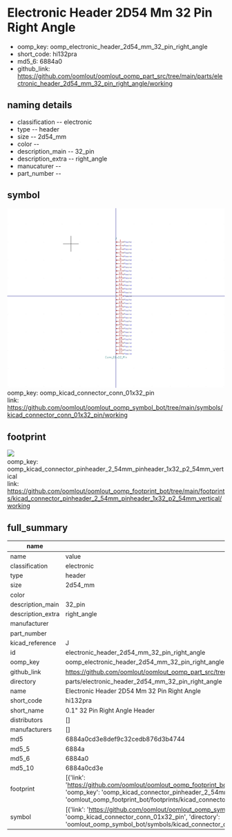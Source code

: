# Electronic Header 2D54 Mm 32 Pin Right Angle

  
* oomp_key: oomp_electronic_header_2d54_mm_32_pin_right_angle 
* short_code: hi132pra
* md5_6: 6884a0  
* github_link: https://github.com/oomlout/oomlout_oomp_part_src/tree/main/parts/electronic_header_2d54_mm_32_pin_right_angle/working  
## naming details
* classification -- electronic
* type -- header
* size -- 2d54_mm
* color -- 
* description_main -- 32_pin
* description_extra -- right_angle
* manucaturer -- 
* part_number -- 



## symbol

![](symbol/0/working/working_600.png)  
oomp_key: oomp_kicad_connector_conn_01x32_pin  
link: https://github.com/oomlout/oomlout_oomp_symbol_bot/tree/main/symbols/kicad_connector_conn_01x32_pin/working  

## footprint

![](footprint/0/working/working_600.png)  
oomp_key: oomp_kicad_connector_pinheader_2_54mm_pinheader_1x32_p2_54mm_vertical  
link: https://github.com/oomlout/oomlout_oomp_footprint_bot/tree/main/footprints/kicad_connector_pinheader_2_54mm_pinheader_1x32_p2_54mm_vertical/working  

## full_summary
| name | value | 
| --- | --- | 
| name | value | 
| classification | electronic | 
| type | header | 
| size | 2d54_mm | 
| color |  | 
| description_main | 32_pin | 
| description_extra | right_angle | 
| manufacturer |  | 
| part_number |  | 
| kicad_reference | J | 
| id | electronic_header_2d54_mm_32_pin_right_angle | 
| oomp_key | oomp_electronic_header_2d54_mm_32_pin_right_angle | 
| github_link | https://github.com/oomlout/oomlout_oomp_part_src/tree/main/parts/electronic_header_2d54_mm_32_pin_right_angle/working | 
| directory | parts/electronic_header_2d54_mm_32_pin_right_angle | 
| name | Electronic Header 2D54 Mm 32 Pin Right Angle | 
| short_code | hi132pra | 
| short_name | 0.1" 32 Pin Right Angle Header | 
| distributors | [] | 
| manufacturers | [] | 
| md5 | 6884a0cd3e8def9c32cedb876d3b4744 | 
| md5_5 | 6884a | 
| md5_6 | 6884a0 | 
| md5_10 | 6884a0cd3e | 
| footprint | [{'link': 'https://github.com/oomlout/oomlout_oomp_footprint_bot/tree/main/foootprntss/kicad_connector_pinheader_2_54mm_pinheader_1x32_p2_54mm_vertical', 'oomp_key': 'oomp_kicad_connector_pinheader_2_54mm_pinheader_1x32_p2_54mm_vertical', 'directory': 'oomlout_oomp_footprint_bot/footprints/kicad_connector_pinheader_2_54mm_pinheader_1x32_p2_54mm_vertical//working/working.kicad_mod'}] | 
| symbol | [{'link': 'https://github.com/oomlout/oomlout_oomp_symbol_bot/tree/main/symbols/kicad_connector_conn_01x32_pin', 'oomp_key': 'oomp_kicad_connector_conn_01x32_pin', 'directory': 'oomlout_oomp_symbol_bot/symbols/kicad_connector_conn_01x32_pin//working/working.kicad_sym'}] | 
